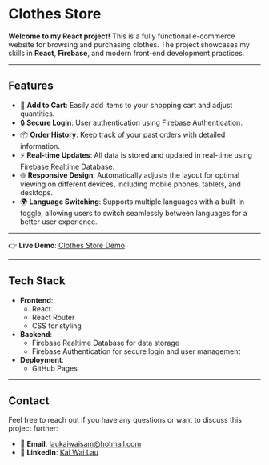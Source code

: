 # Clothes Store

**Welcome to my React project!** This is a fully functional e-commerce website for browsing and purchasing clothes. The project showcases my skills in **React**, **Firebase**, and modern front-end development practices.

---

## Features

- 🛒 **Add to Cart**: Easily add items to your shopping cart and adjust quantities.
- 🔒 **Secure Login**: User authentication using Firebase Authentication.
- 📦 **Order History**: Keep track of your past orders with detailed information.
- ⚡ **Real-time Updates**: All data is stored and updated in real-time using Firebase Realtime Database.
- 🌐 **Responsive Design**: Automatically adjusts the layout for optimal viewing on different devices, including mobile phones, tablets, and desktops.
- 🌍 **Language Switching**: Supports multiple languages with a built-in toggle, allowing users to switch seamlessly between languages for a better user experience.


---

👉 **Live Demo**: [Clothes Store Demo](https://wai-i8.github.io/clothesstore/)

---

## Tech Stack

- **Frontend**:
  - React
  - React Router
  - CSS for styling
- **Backend**:
  - Firebase Realtime Database for data storage
  - Firebase Authentication for secure login and user management
- **Deployment**:
  - GitHub Pages

---

## Contact

Feel free to reach out if you have any questions or want to discuss this project further:

- 📧 **Email**: [laukaiwaisam@hotmail.com](mailto:laukaiwaisam@hotmail.com)
- 🔗 **LinkedIn**: [Kai Wai Lau](https://www.linkedin.com/in/kai-wai-lau-973383a8/)
